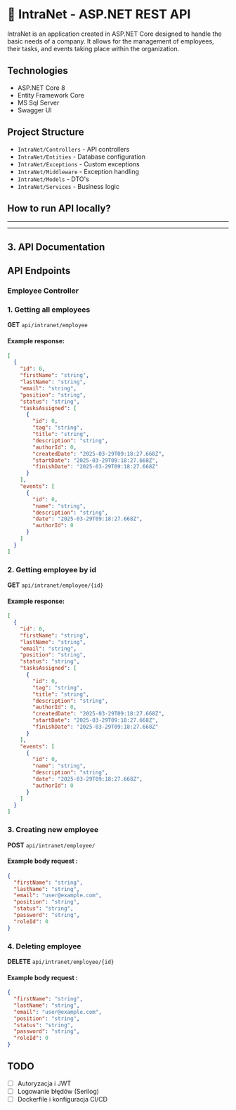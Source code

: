 ﻿# 📌 IntraNet - ASP.NET REST API

IntraNet is an application created in ASP.NET Core designed to handle the basic needs of a company. It allows for the management of employees, their tasks, and events taking place within the organization. 

## Technologies
- ASP.NET Core 8
- Entity Framework Core
- MS Sql Server
- Swagger UI

## Project Structure
- `IntraNet/Controllers` - API controllers
- `IntraNet/Entities` - Database configuration
- `IntraNet/Exceptions` - Custom exceptions
- `IntraNet/Middleware` - Exception handling
- `IntraNet/Models` - DTO's
- `IntraNet/Services` - Business logic 

## How to run API locally?

---
---

## 3. API Documentation 

## API Endpoints
### Employee Controller
###  1. Getting all employees
**GET** `api/intranet/employee`

#### Example response:
```json
[
  {
    "id": 0,
    "firstName": "string",
    "lastName": "string",
    "email": "string",
    "position": "string",
    "status": "string",
    "tasksAssigned": [
      {
        "id": 0,
        "tag": "string",
        "title": "string",
        "description": "string",
        "authorId": 0,
        "createdDate": "2025-03-29T09:18:27.668Z",
        "startDate": "2025-03-29T09:18:27.668Z",
        "finishDate": "2025-03-29T09:18:27.668Z"
      }
    ],
    "events": [
      {
        "id": 0,
        "name": "string",
        "description": "string",
        "date": "2025-03-29T09:18:27.668Z",
        "authorId": 0
      }
    ]
  }
]
```
###  2. Getting employee by id
**GET** `api/intranet/employee/{id}`

#### Example response:
```json
[
  {
    "id": 0,
    "firstName": "string",
    "lastName": "string",
    "email": "string",
    "position": "string",
    "status": "string",
    "tasksAssigned": [
      {
        "id": 0,
        "tag": "string",
        "title": "string",
        "description": "string",
        "authorId": 0,
        "createdDate": "2025-03-29T09:18:27.668Z",
        "startDate": "2025-03-29T09:18:27.668Z",
        "finishDate": "2025-03-29T09:18:27.668Z"
      }
    ],
    "events": [
      {
        "id": 0,
        "name": "string",
        "description": "string",
        "date": "2025-03-29T09:18:27.668Z",
        "authorId": 0
      }
    ]
  }
]
```
###  3. Creating new employee
**POST** `api/intranet/employee/`

#### Example body request :
```json
{
  "firstName": "string",
  "lastName": "string",
  "email": "user@example.com",
  "position": "string",
  "status": "string",
  "password": "string",
  "roleId": 0
}
```
###  4. Deleting employee
**DELETE** `api/intranet/employee/{id}`

#### Example body request :
```json
{
  "firstName": "string",
  "lastName": "string",
  "email": "user@example.com",
  "position": "string",
  "status": "string",
  "password": "string",
  "roleId": 0
}
```


## TODO
- [ ] Autoryzacja i JWT
- [ ] Logowanie błędów (Serilog)
- [ ] Dockerfile i konfiguracja CI/CD